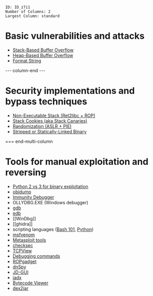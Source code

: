
```start-multi-column
ID: ID_z7i1
Number of Columns: 2
Largest Column: standard
```

# Basic vulnerabilities and attacks
- [Stack-Based Buffer Overflow](Stack-Based%20Buffer%20Overflow.md)
- [Heap-Based Buffer Overflow](Heap-Based%20Buffer%20Overflow.md)
- [Format String](Format%20String.md)

--- column-end ---

# Security implementations and bypass techniques
- [Non-Executable Stack (Ret2libc + ROP)](Non-Executable%20Stack%20(Ret2libc%20+%20ROP).md)
- [Stack Cookies (aka Stack Canaries)](Stack%20Cookies%20(aka%20Stack%20Canaries).md)
- [Randomization (ASLR + PIE)](Randomization%20(ASLR%20+%20PIE).md)
- [Stripped or Statically-Linked Binary](Stripped%20or%20Statically-Linked%20Binary.md)

=== end-multi-column



# Tools for manual exploitation and reversing

- [Python 2 vs 3 for binary exploitation](../Dev,%20scripting%20&%20OS/Python.md#Python%202%20vs%203%20for%20binary%20exploitation)
- [objdump](../Tools/objdump.md)
- [Immunity Debugger](../Tools/Immunity%20Debugger.md)
- OLLYDBG.EXE (Windows debugger)
- [gdb](../Tools/gdb.md)
- [edb](../Tools/edb.md)
- [[WinDbg]]
- [[ghidra]]
- scripting languages ([Bash 101](../Dev,%20scripting%20&%20OS/Bash%20101.md), [Python](../Dev,%20scripting%20&%20OS/Python.md))
- [msfvenom](../Tools/msfvenom.md)
- [Metasploit tools](../Tools/Metasploit%20tools.md)
- [checksec](https://github.com/slimm609/checksec.sh)
- [TCPView](https://docs.microsoft.com/en-us/sysinternals/downloads/tcpview)
- [Debugging commands](../Dev,%20scripting%20&%20OS/Linux%20command%20cheatsheet.md#debugging%20commands)
- [ROPgadget](../Tools/ROPgadget.md)
- [dnSpy](../Tools/dnSpy.md)
- [JD-GUI](../Tools/JD-GUI.md)
- [jadx](../Tools/jadx.md)
- [Bytecode Viewer](../Tools/Bytecode%20Viewer.md)
- [dex2jar](../Tools/dex2jar.md)